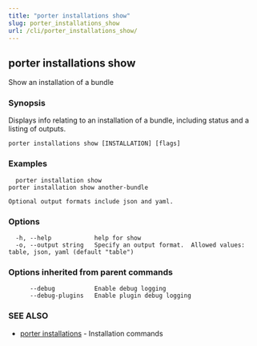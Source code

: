 ```yaml
---
title: "porter installations show"
slug: porter_installations_show
url: /cli/porter_installations_show/
---
```

## porter installations show

Show an installation of a bundle

### Synopsis

Displays info relating to an installation of a bundle, including status and a listing of outputs.

```
porter installations show [INSTALLATION] [flags]
```

### Examples

```
  porter installation show
porter installation show another-bundle

Optional output formats include json and yaml.

```

### Options

```
  -h, --help            help for show
  -o, --output string   Specify an output format.  Allowed values: table, json, yaml (default "table")
```

### Options inherited from parent commands

```
      --debug           Enable debug logging
      --debug-plugins   Enable plugin debug logging
```

### SEE ALSO

* [porter installations](/cli/porter_installations/)	 - Installation commands

